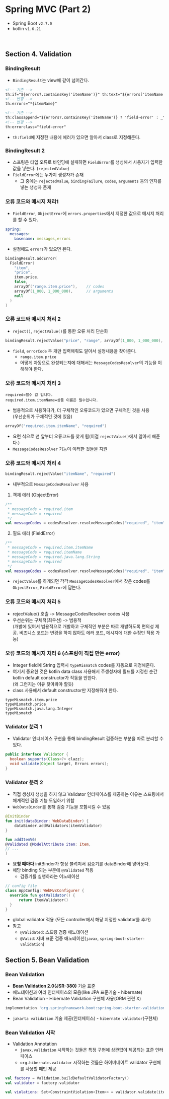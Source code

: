 # Spring MVC (Part 2)

- Spring Boot `v2.7.0`
- kotlin `v1.6.21`

<br>

## Section 4. Validation

### BindingResult
- `BindingResult`는 view에 같이 넘어간다. 

```html
<!-- 기존 -->
th:if="${errors?.containsKey('itemName')}" th:text="${errors['itemName']}"
<!-- 변경 -->
th:errors="*{itemName}"
```

```html
<!-- 기존 -->
th:classappend="${errors?.containsKey('itemName')} ? 'field-error' : _"
<!-- 변경 -->
th:errorclass="field-error"
```
- `th:field`에 지정한 내용에 에러가 있으면 알아서 class로 지정해준다.

### BindingResult 2
- 스프링은 타입 오류로 바인딩에 실패하면 `FieldError`를 생성해서 사용자가 입력한 값을 넣는다. (`rejectedValue`)
- `FieldError`에는 두가지 생성자가 존재
  - 그 중에는 `rejectedValue`, `bindingFailure`, `codes`, `arguments` 등의 인자를 넣는 생성자 존재

### 오류 코드와 메시지 처리1
- `FieldError`, `ObjectError`에 `errors.properties`에서 지정한 값으로 메시지 처리를 할 수 있다.
```yaml
spring:
  messages:
    basename: messages,errors
```
- 설정에도 `errors`가 있으면 된다.
```kotlin
bindingResult.addError(
  FieldError(
    "item",
    "price",
    item.price,
    false,
    arrayOf("range.item.price"),    // codes
    arrayOf(1_000, 1_000_000),      // arguments
    null
  )
)
```

### 오류 코드와 메시지 처리 2
- `reject()`, `rejectValue()`를 통한 오류 처리 단순화
```kotlin
bindingResult.rejectValue("price", "range", arrayOf(1_000, 1_000_000), null)
```
- `field`, `errorCode` 두 개만 입력해줘도 알아서 설정내용을 찾아준다.
  - `range.item.price`
  - 어떻게 자동으로 완성되는지에 대해서는 `MessageCodesResolver`의 기능을 이해해야 한다.

### 오류 코드와 메시지 처리 3
```properties
required=필수 값 입니다.
required.item.itemName=상품 이름은 필수입니다.
```
- 범용적으로 사용하다가, 더 구체적인 오류코드가 있으면 구체적인 것을 사용  
(우선순위가 구체적인 것에 있음)
```kotlin
arrayOf("required.item.itemName", "required")
```
- 요런 식으로 맨 앞부터 오류코드를 찾게 됨(이걸 `rejectValue()`에서 알아서 해준다.)
- `MessageCodesResolver` 기능이 이러한 것들을 지원

### 오류 코드와 메시지 처리 4
```kotlin
bindingResult.rejectValue("itemName", "required")
```
- 내부적으로 `MessageCodesResolver` 사용

1. 객체 에러 (ObjectError)
```kotlin
/**
 * messageCode = required.item
 * messageCode = required
 */
val messageCodes = codesResolver.resolveMessageCodes("required", "item")
```
2. 필드 에러 (FieldError)
```kotlin
/**
 * messageCode = required.item.itemName
 * messageCode = required.itemName
 * messageCode = required.java.lang.String
 * messageCode = required
 */
val messageCodes = codesResolver.resolveMessageCodes("required", "item", "itemName", String::class.java)
```
- `rejectValue`를 하게되면 각각 `MessageCodesResolver`에서 찾은 codes를 `ObjectError`, `FieldError`에 담는다.

### 오류 코드와 메시지 처리 5
- rejectValue() 호출 -> MessageCodesResolver codes 사용
- 우선순위는 구체적(최우선) -> 범용적  
(개발에 있어서 범용적으로 개발하고 구체적인 부분은 따로 개발하도록 편의성 제공. 비즈니스 코드는 변경을 하지 않아도 에러 코드, 메시지에 대한 수정만 적용 가능)

### 오류 코드와 메시지 처리 6 (스프링이 직접 만든 error)
- Integer field에 String 입력시 `typeMismatch` codes를 자동으로 지정해준다.
- 여기서 중요한 것은 kotlin data class 사용해서 주생성자에 필드를 지정한 순간 kotlin default constructor가 작동을 안한다.  
  (왜 그런지는 이유 찾아봐야 할듯)
- class 사용해서 default constructor만 지정해둬야 한다.
```
typeMismatch.item.price
typeMismatch.price
typeMismatch.java.lang.Integer
typeMismatch
```

### Validator 분리 1
- Validator 인터페이스 구현을 통해 bindingResult 검증하는 부분을 따로 분리할 수 있다.
```java
public interface Validator {
  boolean supports(Class<?> clazz);
  void validate(Object target, Errors errors);
}
```

### Validator 분리 2
- 직접 생성자 생성을 하지 않고 Validator 인터페이스를 제공하는 이유는 스프링에서 체계적인 검증 기능 도입하기 위함
- `WebDataBinder`를 통해 검증 기능을 포함시킬 수 있음
```kotlin
@InitBinder
fun init(dataBinder: WebDataBinder) {
    dataBinder.addValidators(itemValidator)
}

fun addItemV6(
@Validated @ModelAttribute item: Item,
// ...
)
```
- **요청 때마다** initBinder가 항상 불려져서 검증기를 dataBinder에 넣어둔다.
- 해당 binding 되는 부분에 `@Validated` 적용
  - 검증기를 실행하라는 어노테이션
```kotlin
// config file
class AppConfig: WebMvcConfigurer {
  override fun getValidator() {
      return ItemValidator()
  }
}
```
- global validator 적용 (모든 controller에서 해당 지정한 validator를 추가)
- 참고
  - `@Validated`: 스프링 검증 애노테이션
  - `@Valid`: 자바 표준 검증 애노테이션(`javax`, `spring-boot-starter-validation`)

## Section 5. Bean Validation

### Bean Validation
- **Bean Validation 2.0(JSR-380)** 기술 표준
- 애노테이션과 여러 인터페이스의 모음(like JPA 표준기술 - hibernate)
- Bean Validation - Hibernate Validation 구현체 사용(ORM 관련 X)
```groovy
implementation 'org.springframework.boot:spring-boot-starter-validation'
```
- `jakarta validation` 기술 제공(인터페이스) - `hibernate validator`(구현체)
### Bean Validation 시작
- Validation Annotation
  - `javax.validation` 시작하는 것들은 특정 구현에 상관없이 제공되는 표준 인터페이스
  - `org.hibernate.validator` 시작하는 것들은 하이버네이트 validator 구현체를 사용할 때만 제공
```kotlin
val factory = Validation.buildDefaultValidatorFactory()
val validator = factory.validator

val violations: Set<ConstraintViolation<Item>> = validator.validate(item)
```
